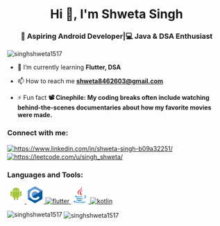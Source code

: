 <h1 align="center">Hi 👋, I'm Shweta Singh</h1>
<h3 align="center">🚀 Aspiring Android Developer|💻 Java & DSA Enthusiast</h3>

<p align="left"> <img src="https://komarev.com/ghpvc/?username=singhshweta1517&label=Profile%20views&color=0e75b6&style=flat" alt="singhshweta1517" /> </p>

- 🌱 I’m currently learning **Flutter, DSA**

- 📫 How to reach me **shweta8462603@gmail.com**

- ⚡ Fun fact **📽️ Cinephile: My coding breaks often include watching behind-the-scenes documentaries about how my favorite movies were made.**

<h3 align="left">Connect with me:</h3>
<p align="left">
<a href="https://linkedin.com/in/https://www.linkedin.com/in/shweta-singh-b09a32251/" target="blank"><img align="center" src="https://raw.githubusercontent.com/rahuldkjain/github-profile-readme-generator/master/src/images/icons/Social/linked-in-alt.svg" alt="https://www.linkedin.com/in/shweta-singh-b09a32251/" height="30" width="40" /></a>
<a href="https://www.leetcode.com/https://leetcode.com/u/singh_shweta/" target="blank"><img align="center" src="https://raw.githubusercontent.com/rahuldkjain/github-profile-readme-generator/master/src/images/icons/Social/leet-code.svg" alt="https://leetcode.com/u/singh_shweta/" height="30" width="40" /></a>
</p>

<h3 align="left">Languages and Tools:</h3>
<p align="left"> <a href="https://developer.android.com" target="_blank" rel="noreferrer"> <img src="https://raw.githubusercontent.com/devicons/devicon/master/icons/android/android-original-wordmark.svg" alt="android" width="40" height="40"/> </a> <a href="https://www.cprogramming.com/" target="_blank" rel="noreferrer"> <img src="https://raw.githubusercontent.com/devicons/devicon/master/icons/c/c-original.svg" alt="c" width="40" height="40"/> </a> <a href="https://flutter.dev" target="_blank" rel="noreferrer"> <img src="https://www.vectorlogo.zone/logos/flutterio/flutterio-icon.svg" alt="flutter" width="40" height="40"/> </a> <a href="https://www.java.com" target="_blank" rel="noreferrer"> <img src="https://raw.githubusercontent.com/devicons/devicon/master/icons/java/java-original.svg" alt="java" width="40" height="40"/> </a> <a href="https://kotlinlang.org" target="_blank" rel="noreferrer"> <img src="https://www.vectorlogo.zone/logos/kotlinlang/kotlinlang-icon.svg" alt="kotlin" width="40" height="40"/> </a> </p>

<p><img align="left" src="https://github-readme-stats.vercel.app/api/top-langs?username=singhshweta1517&show_icons=true&locale=en&layout=compact" alt="singhshweta1517" /></p>

<p>&nbsp;<img align="center" src="https://github-readme-stats.vercel.app/api?username=singhshweta1517&show_icons=true&locale=en" alt="singhshweta1517" /></p>
